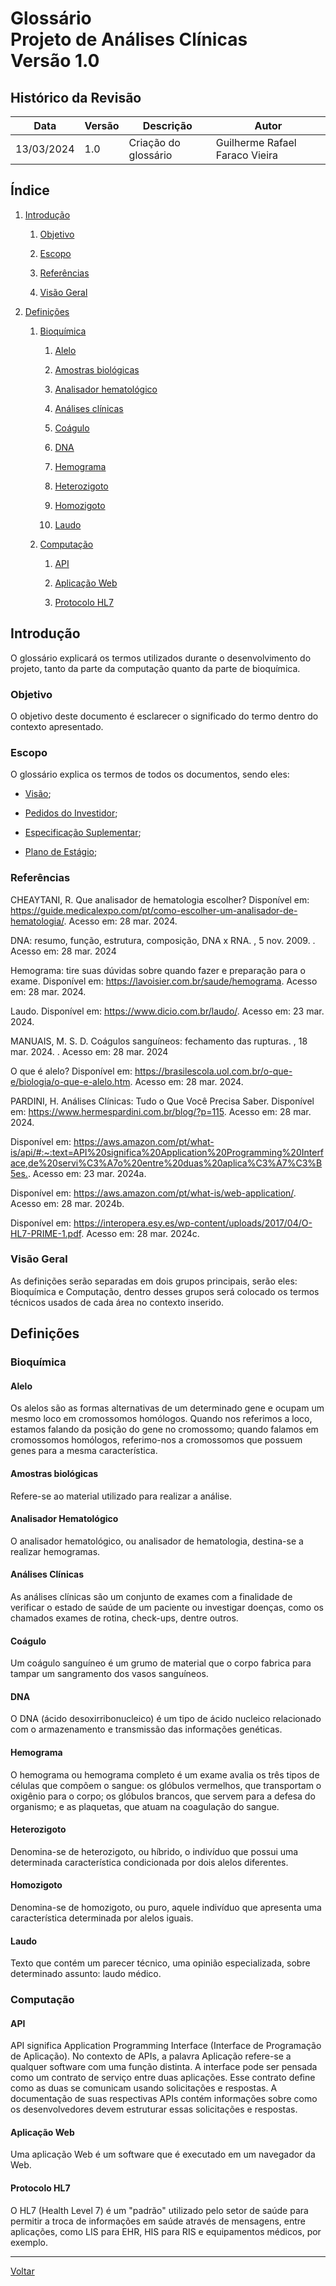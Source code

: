 # Glossário </br> Projeto de Análises Clínicas </br> Versão 1.0

## Histórico da Revisão

| Data | Versão | Descrição | Autor |
| ---- | ------ | --------- | ----- |
| 13/03/2024 | 1.0 | Criação do glossário | Guilherme Rafael Faraco Vieira|

## Índice

1. [Introdução](#introdução)  

    1. [Objetivo](#objetivo)

    2. [Escopo](#escopo)

    3. [Referências](#referências)

    4. [Visão Geral](#visão-geral)

2. [Definições](#definições)

    1. [Bioquímica](#bioquímica)

        1. [Alelo](#alelo)

        2. [Amostras biológicas](#amostras-biológicas)

        3. [Analisador hematológico](#analisador-hematológico)

        4. [Análises clínicas](#análises-clínicas)

        5. [Coágulo](#coágulo)

        6. [DNA](#dna)

        7. [Hemograma](#hemograma)

        8. [Heterozigoto](#heterozigoto)

        9. [Homozigoto](#homozigoto)

        10. [Laudo](#laudo)

    2. [Computação](#computação)

        1. [API](#api)

        2. [Aplicação Web](#aplicação-web)

        3. [Protocolo HL7](#protocolo-hl7)

## Introdução

O glossário explicará os termos utilizados durante o desenvolvimento do projeto, tanto da parte da computação quanto da parte de bioquímica.

### Objetivo

O objetivo deste documento é esclarecer o significado do termo dentro do contexto apresentado.

### Escopo

O glossário explica os termos de todos os documentos, sendo eles:

- [Visão](visao.md);

- [Pedidos do Investidor](pedidoInvestidor.md);

- [Especificação Suplementar](especificacao_suplementar.md);

- [Plano de Estágio](plano_estagio.md);

### Referências

CHEAYTANI, R. Que analisador de hematologia escolher? Disponível em: <https://guide.medicalexpo.com/pt/como-escolher-um-analisador-de-hematologia/>. Acesso em: 28 mar. 2024.

DNA: resumo, função, estrutura, composição, DNA x RNA. , 5 nov. 2009. . Acesso em: 28 mar. 2024

Hemograma: tire suas dúvidas sobre quando fazer e preparação para o exame. Disponível em: <https://lavoisier.com.br/saude/hemograma>. Acesso em: 28 mar. 2024.

Laudo. Disponível em: <https://www.dicio.com.br/laudo/>. Acesso em: 23 mar. 2024.

MANUAIS, M. S. D. Coágulos sanguíneos: fechamento das rupturas. , 18 mar. 2024. . Acesso em: 28 mar. 2024

O que é alelo? Disponível em: <https://brasilescola.uol.com.br/o-que-e/biologia/o-que-e-alelo.htm>. Acesso em: 28 mar. 2024.

PARDINI, H. Análises Clínicas: Tudo o Que Você Precisa Saber. Disponível em: <https://www.hermespardini.com.br/blog/?p=115>. Acesso em: 28 mar. 2024.

Disponível em: <https://aws.amazon.com/pt/what-is/api/#:~:text=API%20significa%20Application%20Programming%20Interface,de%20servi%C3%A7o%20entre%20duas%20aplica%C3%A7%C3%B5es.>. Acesso em: 23 mar. 2024a.

Disponível em: <https://aws.amazon.com/pt/what-is/web-application/>. Acesso em: 28 mar. 2024b.

Disponível em: <https://interopera.esy.es/wp-content/uploads/2017/04/O-HL7-PRIME-1.pdf>. Acesso em: 28 mar. 2024c.

### Visão Geral

As definições serão separadas em dois grupos principais, serão eles: Bioquímica e Computação, dentro desses grupos será colocado os termos técnicos usados de cada área no contexto inserido.

## Definições

### Bioquímica

#### Alelo

Os alelos são as formas alternativas de um determinado gene e ocupam um mesmo loco em cromossomos homólogos. Quando nos referimos a loco, estamos falando da posição do gene no cromossomo; quando falamos em cromossomos homólogos, referimo-nos a cromossomos que possuem genes para a mesma característica.

#### Amostras biológicas

Refere-se ao material utilizado para realizar a análise.

#### Analisador Hematológico

O analisador hematológico, ou analisador de hematologia, destina-se a realizar hemogramas.

#### Análises Clínicas

As análises clínicas são um conjunto de exames com a finalidade de verificar o estado de saúde de um paciente ou investigar doenças, como os chamados exames de rotina, check-ups, dentre outros.

#### Coágulo

Um coágulo sanguíneo é um grumo de material que o corpo fabrica para tampar um sangramento dos vasos sanguíneos.

#### DNA

O DNA (ácido desoxirribonucleico) é um tipo de ácido nucleico relacionado com o armazenamento e transmissão das informações genéticas.

#### Hemograma

O hemograma ou hemograma completo é um exame avalia os três tipos de células que compõem o sangue: os glóbulos vermelhos, que transportam o oxigênio para o corpo; os glóbulos brancos, que servem para a defesa do organismo; e as plaquetas, que atuam na coagulação do sangue.

#### Heterozigoto

Denomina-se de heterozigoto, ou híbrido, o indivíduo que possui uma determinada característica condicionada por dois alelos diferentes.

#### Homozigoto

Denomina-se de homozigoto, ou puro, aquele indivíduo que apresenta uma característica determinada por alelos iguais.

#### Laudo

Texto que contém um parecer técnico, uma opinião especializada, sobre determinado assunto: laudo médico.

### Computação

#### API

API significa Application Programming Interface (Interface de Programação de Aplicação). No contexto de APIs, a palavra Aplicação refere-se a qualquer software com uma função distinta. A interface pode ser pensada como um contrato de serviço entre duas aplicações. Esse contrato define como as duas se comunicam usando solicitações e respostas. A documentação de suas respectivas APIs contém informações sobre como os desenvolvedores devem estruturar essas solicitações e respostas.

#### Aplicação Web

Uma aplicação Web é um software que é executado em um navegador da Web.

#### Protocolo HL7

O HL7 (Health Level 7) é um "padrão" utilizado pelo setor de saúde para permitir a troca de informações em saúde através de mensagens, entre aplicações, como LIS para EHR, HIS para RIS e equipamentos médicos, por exemplo.

---

[Voltar](readme.md)
